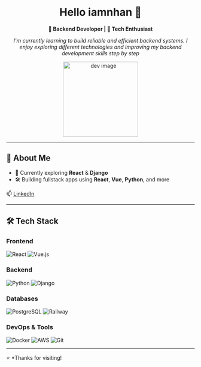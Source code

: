 <h1 align="center">Hello iamnhan 👋</h1>

<p align="center">
  <b>🚀 Backend Developer | 🧠 Tech Enthusiast</b>
</p>

<p align="center">
  <i>I'm currently learning to build reliable and efficient backend systems. I enjoy exploring different technologies and improving my backend development skills step by step</i>
</p>

<p align="center">
  <img src="https://media.giphy.com/media/v1.Y2lkPTc5MGI3NjExN2djc2pldGVyMTRjMWd5bmV3OWE1YzBpdjJpenVkajd6c3BnMnNpcyZlcD12MV9naWZzX3NlYXJjaCZjdD1n/JqmupuTVZYaQX5s094/giphy.gif" height="200" alt="dev image">
</p>

---

## 📌 About Me

- 🔭 Currently exploring **React** & **Django**
- 🛠️ Building fullstack apps using **React**, **Vue**, **Python**, and more

📫 [LinkedIn](https://www.linkedin.com/in/tranthihongnhan/)

---

## 🛠 Tech Stack

### Frontend
![React](https://img.shields.io/badge/-React-61DAFB?logo=react&logoColor=white)
![Vue.js](https://img.shields.io/badge/-Vue.js-4FC08D?logo=vue.js&logoColor=white)

### Backend
![Python](https://img.shields.io/badge/-Python-3776AB?logo=python&logoColor=white)
![Django](https://img.shields.io/badge/-Django-092E20?logo=django&logoColor=white)

### Databases
![PostgreSQL](https://img.shields.io/badge/-PostgreSQL-336791?logo=postgresql&logoColor=white)
![Railway](https://img.shields.io/badge/-Railway-0B0D0E?logo=railway&logoColor=white)

### DevOps & Tools
![Docker](https://img.shields.io/badge/-Docker-2496ED?logo=docker&logoColor=white)
![AWS](https://img.shields.io/badge/-AWS-FF9900?logo=amazonaws&logoColor=white)
![Git](https://img.shields.io/badge/-Git-F05032?logo=git&logoColor=white)

---

⭐️ *Thanks for visiting!
